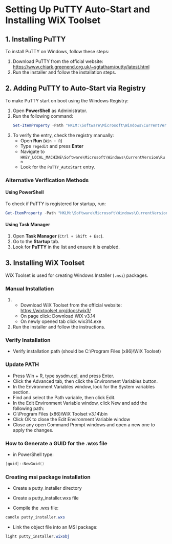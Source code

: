 # Setting Up PuTTY Auto-Start and Installing WiX Toolset

## 1. Installing PuTTY

To install PuTTY on Windows, follow these steps:

1. Download PuTTY from the official website: https://www.chiark.greenend.org.uk/~sgtatham/putty/latest.html
2. Run the installer and follow the installation steps.

## 2. Adding PuTTY to Auto-Start via Registry

To make PuTTY start on boot using the Windows Registry:

1. Open **PowerShell** as Administrator.
2. Run the following command:
   ```powershell
   Set-ItemProperty -Path "HKLM:\Software\Microsoft\Windows\CurrentVersion\Run" -Name "PuTTY_AutoStart" -Value "C:\\Program Files\\PuTTY\\putty.exe"
   ```
3. To verify the entry, check the registry manually:
   - Open **Run** (`Win + R`)
   - Type `regedit` and press **Enter**
   - Navigate to `HKEY_LOCAL_MACHINE\Software\Microsoft\Windows\CurrentVersion\Run`
   - Look for the `PuTTY_AutoStart` entry.

### **Alternative Verification Methods**
#### **Using PowerShell**
To check if PuTTY is registered for startup, run:
```powershell
Get-ItemProperty -Path "HKLM:\Software\Microsoft\Windows\CurrentVersion\Run"
```

#### **Using Task Manager**
1. Open **Task Manager** (`Ctrl + Shift + Esc`).
2. Go to the **Startup** tab.
3. Look for **PuTTY** in the list and ensure it is enabled.

## 3. Installing WiX Toolset

WiX Toolset is used for creating Windows Installer (`.msi`) packages.

### **Manual Installation**

1. - Download WiX Toolset from the official website: https://wixtoolset.org/docs/wix3/
   - On page click: Download WiX v3.14
   - On newly opened tab click wix314.exe
2. Run the installer and follow the instructions.

### **Verify Installation**
- Verify installation path (should be C:\Program Files (x86)\WiX Toolset)

### **Update PATH**
- Press Win + R, type sysdm.cpl, and press Enter.
- Click the Advanced tab, then click the Environment Variables button.
- In the Environment Variables window, look for the System variables section.
- Find and select the Path variable, then click Edit.
- In the Edit Environment Variable window, click New and add the following path:
- C:\Program Files (x86)\WiX Toolset v3.14\bin
- Click OK to close the Edit Environment Variable window
- Close any open Command Prompt windows and open a new one to apply the changes.

### **How to Generate a GUID for the .wxs file**
- in PowerShell type: 
```powershell
[guid]::NewGuid()
```

### **Creating msi package installation**

- Create a putty_installer directory

- Create a putty_installer.wxs file

- Compile the .wxs file:
```powershell
candle putty_installer.wxs
```
- Link the object file into an MSI package:
```powershell
light putty_installer.wixobj
```



